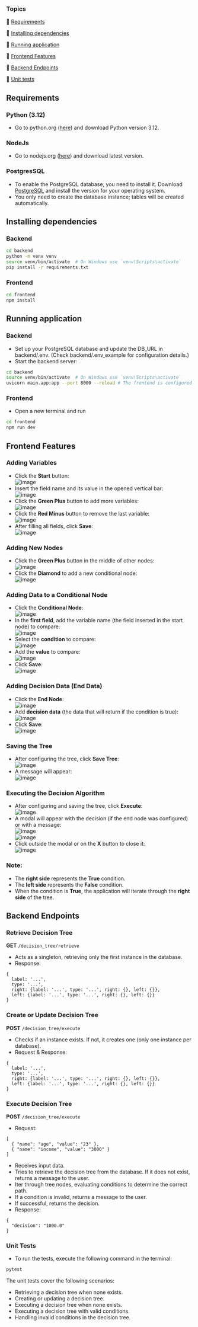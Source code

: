 ### Topics 


:small_blue_diamond: [Requirements](#Requirements)

:small_blue_diamond: [Installing dependencies](#Installing-dependencies)

:small_blue_diamond: [Running application](#Running-application)

:small_blue_diamond: [Frontend Features](#Frontend-Features)

:small_blue_diamond: [Backend Endpoints](#Backend-Endpoints)

:small_blue_diamond: [Unit tests](#Unit-tests)


## Requirements

### Python (3.12)
- Go to python.org ([here](https://www.python.org/downloads/)) and download Python version 3.12.

### NodeJs
- Go to nodejs.org ([here](https://nodejs.org/en/download)) and download latest version.

### PostgresSQL
- To enable the PostgreSQL database, you need to install it. Download [PostgreSQL](https://www.postgresql.org/download/) and install the version for your operating system.  
- You only need to create the database instance; tables will be created automatically.

## Installing dependencies

### Backend
```sh
cd backend
python -m venv venv
source venv/bin/activate  # On Windows use `venv\Scripts\activate`
pip install -r requirements.txt
```

### Frontend
```sh
cd frontend
npm install
```

## Running application

### Backend
- Set up your PostgreSQL database and update the DB_URL in backend/.env. (Check backend/.env_example for configuration details.)
- Start the backend server:
```sh
cd backend
source venv/bin/activate  # On Windows use `venv\Scripts\activate`
uvicorn main.app:app --port 8000 --reload # The frontend is configured to connect to port 8000
```
### Frontend
- Open a new terminal and run
```sh
cd frontend
npm run dev
```

## Frontend Features

### Adding Variables  
- Click the **Start** button:  
  ![image](https://github.com/user-attachments/assets/f9739bbc-6277-4fb2-8790-f0b32b8e0df4)  
- Insert the field name and its value in the opened vertical bar:  
  ![image](https://github.com/user-attachments/assets/4160e180-8cf2-45f0-b150-b8110f82f2f4)  
- Click the **Green Plus** button to add more variables:  
  ![image](https://github.com/user-attachments/assets/9be3ab1e-e5c8-4d92-89f1-2f741e558cd3)  
- Click the **Red Minus** button to remove the last variable:  
  ![image](https://github.com/user-attachments/assets/cef71e33-e6fb-4cb6-81cf-d1768defc1b5)  
- After filling all fields, click **Save**:  
  ![image](https://github.com/user-attachments/assets/bc1d68e6-8e4f-4d84-8e89-6e2c43db698b)  

### Adding New Nodes  
- Click the **Green Plus** button in the middle of other nodes:  
  ![image](https://github.com/user-attachments/assets/817540fe-245f-4385-aca5-641f3d7ec0de)  
- Click the **Diamond** to add a new conditional node:  
  ![image](https://github.com/user-attachments/assets/756df133-f5e1-4c32-89f0-ad7911a32ed5)  

### Adding Data to a Conditional Node  
- Click the **Conditional Node**:  
  ![image](https://github.com/user-attachments/assets/79aeb73d-1cbb-4cb9-98e3-d2e2f54bb753)  
- In the **first field**, add the variable name (the field inserted in the start node) to compare:  
  ![image](https://github.com/user-attachments/assets/3ceccc08-0940-4deb-899d-158c351f1331)  
- Select the **condition** to compare:  
  ![image](https://github.com/user-attachments/assets/4ba7436f-6913-443d-8fea-c22584103983)  
- Add the **value** to compare:  
  ![image](https://github.com/user-attachments/assets/95a542bd-4402-47af-b3f0-659981beab04)  
- Click **Save**:  
  ![image](https://github.com/user-attachments/assets/2255241e-8545-4106-935d-2bbd5e1378e9)  

### Adding Decision Data (End Data)  
- Click the **End Node**:  
  ![image](https://github.com/user-attachments/assets/987f5345-76a4-41ec-b252-0d4eeb70c873)  
- Add **decision data** (the data that will return if the condition is true):  
  ![image](https://github.com/user-attachments/assets/e4cc7566-c3ee-4685-a8c5-8fb875962ab9)  
- Click **Save**:  
  ![image](https://github.com/user-attachments/assets/f130f03c-6a99-48ac-b509-9b9d9f10ec29)  

### Saving the Tree  
- After configuring the tree, click **Save Tree**:  
  ![image](https://github.com/user-attachments/assets/daf43cee-df43-4a15-9499-2e14d54f964e)  
- A message will appear:  
  ![image](https://github.com/user-attachments/assets/0472f259-3d40-46e8-9bf0-1e62956a8483)  

### Executing the Decision Algorithm  
- After configuring and saving the tree, click **Execute**:  
  ![image](https://github.com/user-attachments/assets/96a688d6-42f1-474d-af69-6836fe5e15ee)  
- A modal will appear with the decision (if the end node was configured) or with a message:  
  ![image](https://github.com/user-attachments/assets/2dd903fd-25b2-4511-a151-8a008f5df973)  
  ![image](https://github.com/user-attachments/assets/d21d1df1-4172-46f1-baaa-9b2df38243e2)  
- Click outside the modal or on the **X** button to close it:  
  ![image](https://github.com/user-attachments/assets/ae72dc09-b689-4344-af60-279d38eb40cd)  

### Note:  
- The **right side** represents the **True** condition.  
- The **left side** represents the **False** condition.  
- When the condition is **True**, the application will iterate through the **right side** of the tree.  

## Backend Endpoints

### Retrieve Decision Tree
**GET** ``/decision_tree/retrieve``
- Acts as a singleton, retrieving only the first instance in the database.
- Response:
```
{
  label: '...',
  type: '...',
  right: {label: '...', type: '...', right: {}, left: {}},
  left: {label: '...', type: '...', right: {}, left: {}}
}
```

### Create or Update Decision Tree
**POST** ``/decision_tree/execute``
- Checks if an instance exists. If not, it creates one (only one instance per database).
- Request & Response:
```
{
  label: '...',
  type: '...',
  right: {label: '...', type: '...', right: {}, left: {}},
  left: {label: '...', type: '...', right: {}, left: {}}
}
```

### Execute Decision Tree
**POST** ``/decision_tree/execute``
- Request:
```
[
  { "name": "age", "value": "23" },
  { "name": "income", "value": "3000" }
]
```
- Receives input data.
- Tries to retrieve the decision tree from the database. If it does not exist, returns a message to the user.
- Iter through tree nodes, evaluating conditions to determine the correct path.
- If a condition is invalid, returns a message to the user.
- If successful, returns the decision.
- Response:
```
{
  "decision": "1000.0"
}
```

### Unit Tests

- To run the tests, execute the following command in the terminal:
```sh
pytest
```

The unit tests cover the following scenarios:

- Retrieving a decision tree when none exists.
- Creating or updating a decision tree.
- Executing a decision tree when none exists.
- Executing a decision tree with valid conditions.
- Handling invalid conditions in the decision tree.